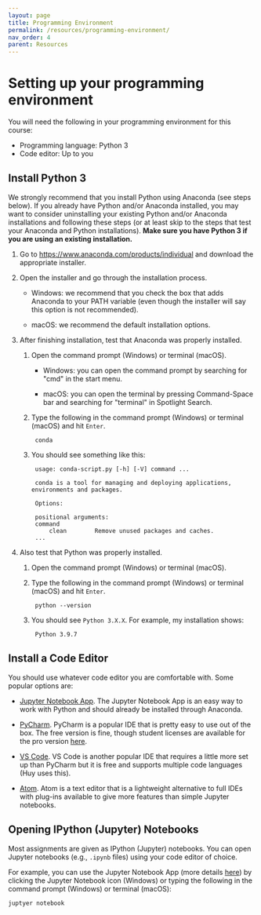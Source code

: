 ```yaml
---
layout: page
title: Programming Environment
permalink: /resources/programming-environment/
nav_order: 4
parent: Resources
---
```

# Setting up your programming environment

You will need the following in your programming environment for this course:

- Programming language: Python 3
- Code editor: Up to you

## Install Python 3

We strongly recommend that you install Python using Anaconda (see steps below). If you already have Python and/or Anaconda installed, you may want to consider uninstalling your existing Python and/or Anaconda installations and following these steps (or at least skip to the steps that test your Anaconda and Python installations).  **Make sure you have Python 3 if you are using an existing installation.**

1. Go to <https://www.anaconda.com/products/individual> and download the appropriate installer.

1. Open the installer and go through the installation process.

    - Windows: we recommend that you check the box that adds Anaconda to your PATH variable (even though the installer will say this option is not recommended).

    - macOS: we recommend the default installation options.

1. After finishing installation, test that Anaconda was properly installed.

    1. Open the command prompt (Windows) or terminal (macOS).

        - Windows: you can open the command prompt by searching for "cmd" in the start menu.

        - macOS: you can open the terminal by pressing Command-Space bar and searching for "terminal" in Spotlight Search.

    1. Type the following in the command prompt (Windows) or terminal (macOS) and hit `Enter`.

            conda

    1. You should see something like this:

            usage: conda-script.py [-h] [-V] command ...

            conda is a tool for managing and deploying applications, environments and packages.

            Options:

            positional arguments:
            command
                clean        Remove unused packages and caches.
            ...

1. Also test that Python was properly installed.

    1. Open the command prompt (Windows) or terminal (macOS).

    1. Type the following in the command prompt (Windows) or terminal (macOS) and hit `Enter`.

            python --version

    1. You should see `Python 3.X.X`. For example, my installation shows:

            Python 3.9.7

## Install a Code Editor

You should use whatever code editor you are comfortable with. Some popular options are:
  - [Jupyter Notebook App](https://jupyter.org/). The Jupyter Notebook App is an easy way to work with Python and should already be installed through Anaconda.

  - [PyCharm](https://www.jetbrains.com/pycharm/). PyCharm is a popular IDE that is pretty easy to use out of the box. The free version is fine, though student licenses are available for the pro version [here](https://www.jetbrains.com/community/education/#students).

  - [VS Code](https://code.visualstudio.com/). VS Code is another popular IDE that requires a little more set up than PyCharm but it is free and supports multiple code languages (Huy uses this).

  - [Atom](https://atom.io/). Atom is a text editor that is a lightweight alternative to full IDEs with plug-ins available to give more features than simple Jupyter notebooks.

## Opening IPython (Jupyter) Notebooks

Most assignments are given as IPython (Jupyter) notebooks. You can open Jupyter notebooks (e.g., `.ipynb` files) using your code editor of choice.

For example, you can use the Jupyter Notebook App (more details [here]( https://jupyter-notebook-beginner-guide.readthedocs.io/en/latest/execute.html)) by clicking the Jupyter Notebook icon (Windows) or typing the following in the command prompt (Windows) or terminal (macOS):

```
juptyer notebook
```